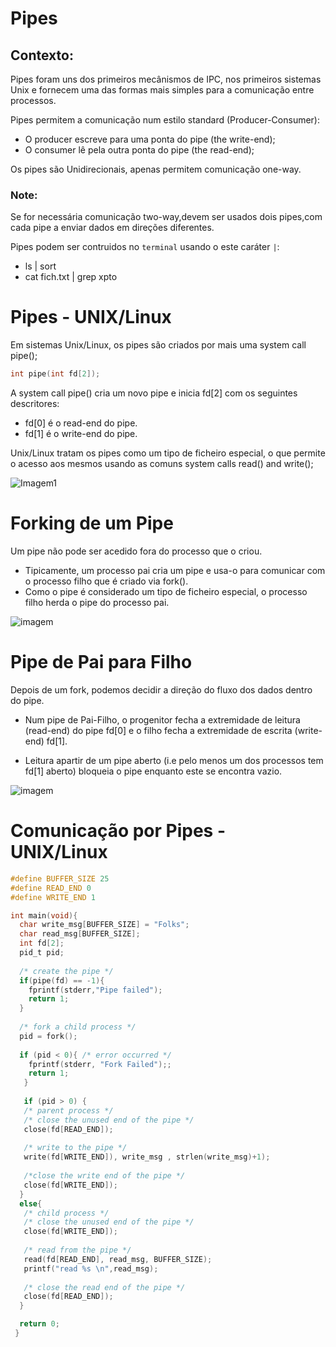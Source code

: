 # Pipes

## Contexto:
Pipes foram uns dos primeiros mecânismos de IPC, nos primeiros sistemas Unix e fornecem uma das formas mais simples para a comunicação entre processos.

Pipes permitem a comunicação num estilo standard (Producer-Consumer):

 - O producer escreve para uma ponta do pipe (the write-end);
 - O consumer lê pela outra ponta do pipe (the read-end);

Os pipes são Unidirecionais, apenas permitem comunicação one-way.

### Note:
 Se for necessária comunicação two-way,devem ser usados dois pipes,com cada pipe a enviar dados em direções diferentes.
 
 Pipes podem ser contruidos no `terminal` usando o este caráter `|`:
  - ls | sort
  - cat fich.txt | grep xpto

# Pipes - UNIX/Linux

Em sistemas Unix/Linux, os pipes são criados por mais uma system call pipe();
  ```c
  int pipe(int fd[2]);
  ```
A system call pipe() cria um novo pipe e inicia fd[2] com os seguintes descritores:
 - fd[0] é o read-end do pipe.
 - fd[1] é o write-end do pipe.

Unix/Linux tratam os pipes como um tipo de ficheiro especial, o que permite o acesso aos mesmos usando as comuns system calls read() and write();

![Imagem1](https://user-images.githubusercontent.com/62023102/119226666-33e66d00-bb02-11eb-8d81-6de704d5044c.png)

# Forking de um Pipe

Um pipe não pode ser acedido fora do processo que o criou.

 - Tipicamente, um processo pai cria um pipe e usa-o para comunicar com o processo filho que é criado via fork().
- Como o pipe é considerado um tipo de ficheiro especial, o processo filho herda o pipe do processo pai.

![imagem](https://user-images.githubusercontent.com/62023102/119226751-a9523d80-bb02-11eb-9924-58f592eea9f2.png)

# Pipe de Pai para Filho

Depois de um fork, podemos decidir a direção do fluxo dos dados dentro do pipe.

 - Num pipe de Pai-Filho, o progenitor fecha a extremidade de leitura (read-end) do pipe fd[0] e o filho fecha a extremidade de escrita (write-end) fd[1].

- Leitura apartir de um pipe aberto (i.e pelo menos um dos processos tem fd[1] aberto) bloqueia o pipe enquanto este se encontra vazio.

![imagem](https://user-images.githubusercontent.com/62023102/119226933-7b212d80-bb03-11eb-8590-cd7e1e216fe7.png)


# Comunicação por Pipes - UNIX/Linux

```c
#define BUFFER_SIZE 25
#define READ_END 0
#define WRITE_END 1

int main(void){
  char write_msg[BUFFER_SIZE] = "Folks";
  char read_msg[BUFFER_SIZE];
  int fd[2];
  pid_t pid;
  
  /* create the pipe */
  if(pipe(fd) == -1){
    fprintf(stderr,"Pipe failed");
    return 1;
  }
  
  /* fork a child process */
  pid = fork();
  
  if (pid < 0){ /* error occurred */
    fprintf(stderr, "Fork Failed");;
    return 1;
   }
   
   if (pid > 0) { 
   /* parent process */
   /* close the unused end of the pipe */
   close(fd[READ_END]);
   
   /* write to the pipe */
   write(fd[WRITE_END]), write_msg , strlen(write_msg)+1);
   
   /*close the write end of the pipe */
   close(fd[WRITE_END]);
  }
  else{
   /* child process */
   /* close the unused end of the pipe */
   close(fd[WRITE_END]);
   
   /* read from the pipe */
   read(fd[READ_END], read_msg, BUFFER_SIZE);
   printf("read %s \n",read_msg);
   
   /* close the read end of the pipe */
   close(fd[READ_END]);
  }

  return 0;
 }

